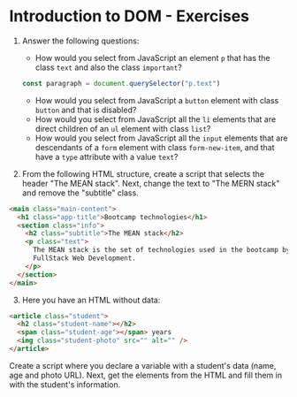 # Introduction to DOM - Exercises

1. Answer the following questions:

   - How would you select from JavaScript an element `p` that has the class `text` and also the class `important`?
   ```js
   const paragraph = document.querySelector("p.text")
   ```
   - How would you select from JavaScript a `button` element with class `button` and that is disabled?
   - How would you select from JavaScript all the `li` elements that are direct children of an `ul` element with class `list`?
   - How would you select from JavaScript all the `input` elements that are descendants of a `form` element with class `form-new-item`, and that have a `type` attribute with a value `text`?

2. From the following HTML structure, create a script that selects the header "The MEAN stack". Next, change the text to "The MERN stack" and remove the "subtitle" class.

```html
<main class="main-content">
  <h1 class="app-title">Bootcamp technologies</h1>
  <section class="info">
    <h2 class="subtitle">The MEAN stack</h2>
    <p class="text">
      The MEAN stack is the set of technologies used in the bootcamp by
      FullStack Web Development.
    </p>
  </section>
</main>
```

3. Here you have an HTML without data:

```html
<article class="student">
  <h2 class="student-name"></h2>
  <span class="student-age"></span> years
  <img class="student-photo" src="" alt="" />
</article>
```

Create a script where you declare a variable with a student's data
(name, age and photo URL). Next, get the elements from the HTML
and fill them in with the student's information.